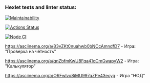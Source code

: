 ### Hexlet tests and linter status:

[![Maintainability](https://api.codeclimate.com/v1/badges/a99a88d28ad37a79dbf6/maintainability)](https://codeclimate.com/github/codeclimate/codeclimate/maintainability)

[![Actions Status](https://github.com/ruslanmust/frontend-project-lvl1/workflows/hexlet-check/badge.svg)](https://github.com/ruslanmust/frontend-project-lvl1/actions)

[![Node CI](https://github.com/ruslanmust/frontend-project-lvl1/actions/workflows/nodejs.yml/badge.svg)](https://github.com/ruslanmust/frontend-project-lvl1/actions)

https://asciinema.org/a/83vZKt0nuahwb0bNCcAmndfD7 - Игра: "Проверка на чётность"

https://asciinema.org/a/qnZbfmKwU8Fqa41cCmGwapyW2 - Игра: "Калькулятор"

https://asciinema.org/a/ORFwlvo8iMU997qZPe43ecyg - Игра "НОД"
